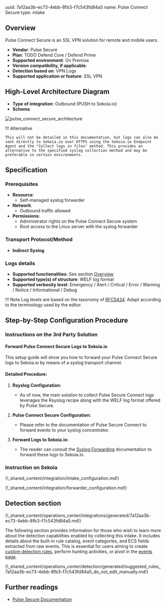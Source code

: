 uuid: 7a12aa3b-ec73-4ebb-8fb3-f7c543fd84a5
name: Pulse Connect Secure
type: intake

## Overview

Pulse Connect Secure is an SSL VPN solution for remote and mobile users.

- **Vendor**: Pulse Secure
- **Plan**: TODO Defend Core / Defend Prime
- **Supported environment**: On Premise
- **Version compatibility, if applicable**:
- **Detection based on**: VPN Logs
- **Supported application or feature**: SSL VPN

## High-Level Architecture Diagram

- **Type of integration**: Outbound (PUSH to Sekoia.io)
- **Schema**

![pulse_connect_secure_architecture](/assets/integration/pulse_connect_secure_architecture.png)

!!! Alternative

    This will not be detailed in this documentation, but logs can also be sent directly to Sekoia.io over HTTPS using the Sekoia.io Endpoint Agent and the "Collect logs in files" method. This provides an alternative to the specified syslog collection method and may be preferable in certain environments.

## Specification

### Prerequisites


- **Resource**:
    - Self-managed syslog forwarder
- **Network**:
    - Outbound traffic allowed
- **Permissions**:
    - Administrator rights on the Pulse Connect Secure system
    - Root access to the Linux server with the syslog forwarder

### Transport Protocol/Method

- **Indirect Syslog**

### Logs details

- **Supported functionalities**: See section [Overview](#overview)
- **Supported type(s) of structure**: WELF log format
- **Supported verbosity level**: Emergency / Alert / Critical / Error / Warning / Notice / Informational / Debug

!!! Note
    Log levels are based on the taxonomy of [RFC5424](https://datatracker.ietf.org/doc/html/rfc5424). Adapt according to the terminology used by the editor.

## Step-by-Step Configuration Procedure

### Instructions on the 3rd Party Solution

#### Forward Pulse Connect Secure Logs to Sekoia.io

This setup guide will show you how to forward your Pulse Connect Secure logs to Sekoia.io by means of a syslog transport channel.

#### Detailed Procedure:

1. **Rsyslog Configuration:**
   - As of now, the main solution to collect Pulse Secure Connect logs leverages the Rsyslog recipe along with the WELF log format offered by Pulse Secure.

2. **Pulse Connect Secure Configuration:**
   - Please refer to the documentation of Pulse Secure Connect to forward events to your syslog concentrator.

3. **Forward Logs to Sekoia.io:**
   - The reader can consult the [Syslog Forwarding](../../../ingestion_methods/sekoiaio_forwarder/) documentation to forward these logs to Sekoia.io.

### Instruction on Sekoia

{!_shared_content/integration/intake_configuration.md!}

{!_shared_content/integration/forwarder_configuration.md!}

## Detection section

{!_shared_content/operations_center/integrations/generated/7a12aa3b-ec73-4ebb-8fb3-f7c543fd84a5.md!}

The following section provides information for those who wish to learn more about the detection capabilities enabled by collecting this intake. It includes details about the built-in rule catalog, event categories, and ECS fields extracted from raw events. This is essential for users aiming to create [custom detection rules](/docs/xdr/features/detect/sigma.md), perform hunting activities, or pivot in the [events page](/docs/xdr/features/investigate/events.md).

{!_shared_content/operations_center/detection/generated/suggested_rules_7a12aa3b-ec73-4ebb-8fb3-f7c543fd84a5_do_not_edit_manually.md!}

## Further readings

- [Pulse Secure Documentation](https://www.pulsesecure.net/techpubs/)
